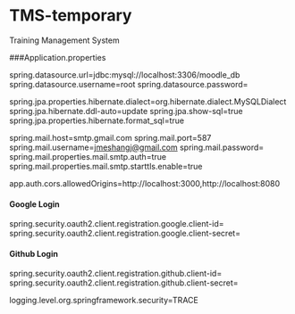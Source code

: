 # TMS-temporary
Training Management System

###Application.properties

spring.datasource.url=jdbc:mysql://localhost:3306/moodle_db
spring.datasource.username=root
spring.datasource.password=

spring.jpa.properties.hibernate.dialect=org.hibernate.dialect.MySQLDialect
spring.jpa.hibernate.ddl-auto=update
spring.jpa.show-sql=true
spring.jpa.properties.hibernate.format_sql=true

spring.mail.host=smtp.gmail.com
spring.mail.port=587
spring.mail.username=jmeshangj@gmail.com
spring.mail.password=
spring.mail.properties.mail.smtp.auth=true
spring.mail.properties.mail.smtp.starttls.enable=true

app.auth.cors.allowedOrigins=http://localhost:3000,http://localhost:8080

#### Google Login
spring.security.oauth2.client.registration.google.client-id=
spring.security.oauth2.client.registration.google.client-secret=

#### Github Login
spring.security.oauth2.client.registration.github.client-id=
spring.security.oauth2.client.registration.github.client-secret=

logging.level.org.springframework.security=TRACE
